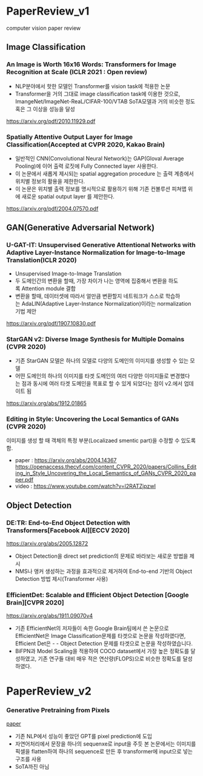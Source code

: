 # PaperReview_v1 
computer vision paper review

## Image Classification
### An Image is Worth 16x16 Words: Transformers for Image Recognition at Scale (ICLR 2021 : Open review)
- NLP분야에서 핫한 모델인 Transformer를 vision task에 적용한 논문
- Transformer을 거의 그대로 image classification task에 이용한 것으로, ImangeNet/ImageNet-ReaL/CIFAR-100/VTAB SoTA모델과 거의 비슷한 정도 혹은 그 이상을 성능을 달성

https://arxiv.org/pdf/2010.11929.pdf

### Spatially Attentive Output Layer for Image Classification(Accepted at CVPR 2020, Kakao Brain)
- 일반적인 CNN(Convolutional Neural Network)는 GAP(Gloval Average Pooling)에 이어 출력 로짓에 Fully Connected layer 사용한다.
- 이 논문에서 새롭게 제시되는 spatial aggregation procedure 는 출력 계층에서 위치별 정보의 활용을 제한한다.
- 이 논문은 위치별 출력 정보를 명시적으로 활용하기 위해 기존 컨볼루션 피쳐맵 위에 새로운 spatial output layer 를 제안한다.

https://arxiv.org/pdf/2004.07570.pdf

## GAN(Generative Adversarial Network)
### U-GAT-IT: Unsupervised Generative Attentional Networks with Adaptive Layer-Instance Normalization for Image-to-Image Translation(ICLR 2020)
- Unsupervised Image-to-Image Translation
- 두 도메인간의 변환을 할때, 가장 차이가 나는 영역에 집중해서 변환을 하도록 Attention module 결합
- 변환을 할때, 데이터셋에 따라서 얼만큼 변환할지 네트워크가 스스로 학습하는 AdaLIN(Adaptive Layer-Instance Normalization)이라는 normalization 기법 제안

https://arxiv.org/pdf/1907.10830.pdf

### StarGAN v2: Diverse Image Synthesis for Multiple Domains (CVPR 2020)
- 기존 StarGAN 모델은 하나의 모델로 다양의 도메인의 이미지를 생성할 수 있는 모델
- 어떤 도메인의 하나의 이미지를 타겟 도메인의 여러 다양한 이미지들로 변경했다는 점과 동시에 여러 타겟 도메인을 목표로 할 수 있게 되었다는 점이 v2.에서 업데이트 됨


https://arxiv.org/abs/1912.01865


### Editing in Style: Uncovering the Local Semantics of GANs (CVPR 2020)
이미지를 생성 할 때 객체의 특정 부분(Localizaed smentic part)을 수정할 수 있도록 함.

* paper : https://arxiv.org/abs/2004.14367  
https://openaccess.thecvf.com/content_CVPR_2020/papers/Collins_Editing_in_Style_Uncovering_the_Local_Semantics_of_GANs_CVPR_2020_paper.pdf
* video : https://www.youtube.com/watch?v=l2RATZjpzwI


## Object Detection
### DE:TR: End-to-End Object Detection with Transformers[Facebook AI][ECCV 2020]
https://arxiv.org/abs/2005.12872   
- Object Detection을 direct set prediction의 문제로 바라보는 새로운 방법을 제시
- NMS나 앵커 생성하는 과정을 효과적으로 제거하여 End-to-end 기반의 Object Detection 방법 제시(Transformer 사용)

### EfficientDet: Scalable and Efficient Object Detection [Google Brain][CVPR 2020]
https://arxiv.org/abs/1911.09070v4   
- 기존 EfficientNet의 저자들이 속한 Google Brain팀에서 쓴 논문으로 EfficientNet은 Image Classification문제를 타겟으로 논문을 작성하였다면, Efficient Det은 - - Object Detection 문제를 타겟으로 논문을 작성하였습니다.
- BiFPN과 Model Scaling을 적용하여 COCO dataset에서 가장 높은 정확도를 달성하였고, 기존 연구들 대비 매우 적은 연산량(FLOPS)으로 비슷한 정확도를 달성하였다.


# PaperReview_v2
### Generative Pretraining from Pixels
[paper](https://cdn.openai.com/papers/Generative_Pretraining_from_Pixels_V2.pdf)
- 기존 NLP에서 성능이 좋았던 GPT를 pixel prediction에 도입
- 자연어처리에서 문장을 하나의 sequenxe로 input을 주듯 본 논문에서는 이미지를 픽셀을 flatten하여 하나의 sequence로 만든 후 transformer에 input으로 넣는 구조를 사용
- SoTA까진 아님
